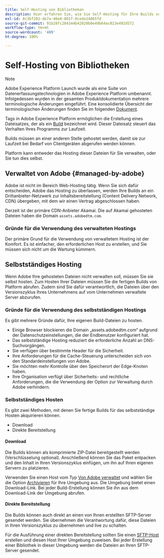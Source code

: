 ```yaml
---
title: Self-Hosting von Bibliotheken
description: Hier erfahren Sie, wie Sie Self-Hosting für Ihre Builds von Tag-Bibliotheken in Adobe Experience Platform implementieren können.
exl-id: 8c3bf202-de7a-46e0-801f-0cede24865fd
source-git-commit: 91b28fc284344b42020b0e49b64ac023e492d572
workflow-type: tm+mt
source-wordcount: '489'
ht-degree: 100%

---
```


# Self-Hosting von Bibliotheken

>[!NOTE]
>
>Adobe Experience Platform Launch wurde als eine Suite von Datenerfassungstechnologien in Adobe Experience Platform umbenannt. Infolgedessen wurden in der gesamten Produktdokumentation mehrere terminologische Änderungen eingeführt. Eine konsolidierte Übersicht der terminologischen Änderungen finden Sie im folgenden [Dokument](../../../term-updates.md).

Tags in Adobe Experience Platform ermöglichen die Erstellung eines Dateisatzes, der als ein [Build](../builds.md) bezeichnet wird. Dieser Dateisatz steuert das Verhalten Ihres Programms zur Laufzeit.

Builds müssen an einer anderen Stelle gehostet werden, damit sie zur Laufzeit bei Bedarf von Clientgeräten abgerufen werden können.

Platform kann entweder das Hosting dieser Dateien für Sie verwalten, oder Sie tun dies selbst.

## Verwaltet von Adobe {#managed-by-adobe}

Adobe ist nicht im Bereich Web-Hosting tätig. Wenn Sie sich dafür entscheiden, Adobe das Hosting zu überlassen, werden Ihre Builds an ein Drittanbieter-Netzwerk zur Inhaltsbereitstellung (Content Delivery Network, CDN) übergeben, mit dem wir einen Vertrag abgeschlossen haben.

Derzeit ist der primäre CDN-Anbieter Akamai. Die auf Akamai gehosteten Dateien haben die Domain `assets.adobedtm.com`.

### Gründe für die Verwendung des verwalteten Hostings

Der primäre Grund für die Verwendung von verwaltetem Hosting ist der Komfort. Es ist einfacher, den erforderlichen Host zu erstellen, und Sie müssen sich nicht um die Wartung kümmern.

## Selbstständiges Hosting

Wenn Adobe Ihre gehosteten Dateien nicht verwalten soll, müssen Sie sie selbst hosten. Zum Hosten Ihrer Dateien müssen Sie die fertigen Builds von Platform abrufen. Zudem sind Sie dafür verantwortlich, die Dateien über den Versionszyklus Ihres Unternehmens auf vom Unternehmen verwaltete Server abzurufen.

### Gründe für die Verwendung des selbstständigen Hostings

Es gibt mehrere Gründe dafür, Ihre eigenen Build-Dateien zu hosten.

* Einige Browser blockieren die Domain „assets.adobedtm.com“ aufgrund der Datenschutzeinstellungen, die der Endbenutzer konfiguriert hat.
* Das selbstständige Hosting reduziert die erforderliche Anzahl an DNS-Suchvorgängen.
* Sie verfügen über bestimmte Header für die Sicherheit.
* Ihre Anforderungen für die Cache-Steuerung unterscheiden sich von den Standardeinstellungen von Adobe.
* Sie möchten mehr Kontrolle über den Speicherort der Edge-Knoten haben.
* Ihre Organisation verfügt über Sicherheits- und rechtliche Anforderungen, die die Verwendung der Option zur Verwaltung durch Adobe verhindern.

### Selbstständiges Hosten

Es gibt zwei Methoden, mit denen Sie fertige Builds für das selbstständige Hosten akquirieren können.

* Download
* Direkte Bereitstellung

#### Download

Die Builds können als komprimierte ZIP-Datei bereitgestellt werden (Verschlüsselung optional). Anschließend können Sie das Paket entpacken und den Inhalt in Ihren Versionszyklus einfügen, um ihn auf Ihren eigenen Servern zu platzieren.

Verwenden Sie einen Host vom Typ [Von Adobe verwaltet](self-hosting-libraries.md) und wählen Sie die Option [Archivieren](../environments.md) für Ihre Umgebung aus. Die Umgebung bietet einen Download-Link. Bei jeder Build-Erstellung können Sie ihn aus dem Download-Link der Umgebung abrufen.

#### Direkte Bereitstellung

Die Builds können auch direkt an einen von Ihnen erstellten SFTP-Server gesendet werden. Sie übernehmen die Verantwortung dafür, diese Dateien in Ihren Versionszyklus zu übernehmen und live zu schalten.

Für die Ausführung einer direkten Bereitstellung sollten Sie einen [SFTP-Host](sftp-host.md) erstellen und diesen Host Ihrer Umgebung zuweisen. Bei jeder Erstellung einer Bibliothek in dieser Umgebung werden die Dateien an Ihren SFTP-Server gesendet.
